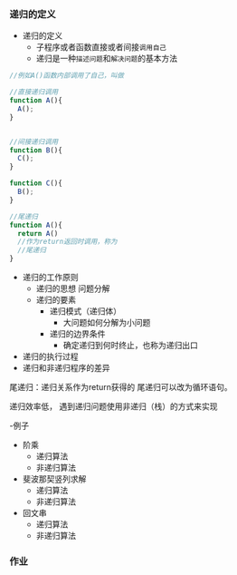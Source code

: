 
### 递归的定义

- 递归的定义
  - 子程序或者函数直接或者间接`调用自己`
  - 递归是一种`描述问题`和`解决问题`的基本方法
```js
//例如A()函数内部调用了自己，叫做

//直接递归调用
function A(){
  A();
}


//间接递归调用
function B(){
  C();
}

function C(){
  B();
}

//尾递归
function A(){
  return A()
  //作为return返回时调用，称为
  //尾递归
}


```
- 递归的工作原则
  - 递归的思想 问题分解
  - 递归的要素
    - 递归模式（递归体）
      - 大问题如何分解为小问题
    - 递归的边界条件
      - 确定递归到何时终止，也称为递归出口
- 递归的执行过程
- 递归和非递归程序的差异

尾递归：递归关系作为return获得的
尾递归可以改为循环语句。

递归效率低，
遇到递归问题使用非递归（栈）的方式来实现

-例子
  - 阶乘
    - 递归算法
    - 非递归算法
  - 斐波那契竖列求解
    - 递归算法
    - 非递归算法
  - 回文串
    - 递归算法
    - 非递归算法



### 作业